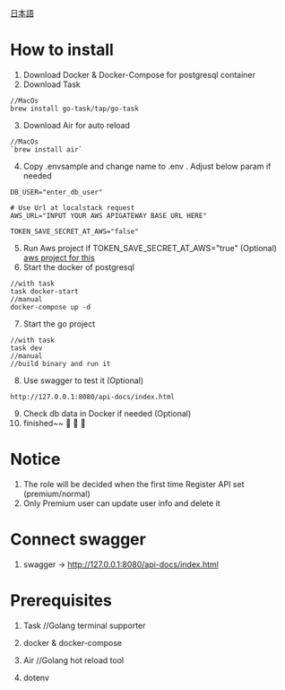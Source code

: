 [日本語](./docs/README-JP.md)

# How to install
1. Download Docker & Docker-Compose for postgresql container
2. Download Task 
```
//MacOs
brew install go-task/tap/go-task
```
3. Download Air for auto reload
```
//MacOs
`brew install air`
```
4. Copy .envsample and change name to .env . Adjust below param if needed
```
DB_USER="enter_db_user"

# Use Url at localstack request
AWS_URL="INPUT YOUR AWS APIGATEWAY BASE URL HERE"

TOKEN_SAVE_SECRET_AT_AWS="false"
```
5. Run Aws project if TOKEN_SAVE_SECRET_AT_AWS="true" (Optional)
[aws project for this](https://github.com/andy82115/aws-localstack-apigateway-sample-exam)
6. Start the docker of postgresql 
```
//with task
task docker-start
//manual
docker-compose up -d
```
7. Start the go project
```
//with task
task dev
//manual
//build binary and run it
```
8. Use swagger to test it (Optional)
```
http://127.0.0.1:8080/api-docs/index.html
```
9. Check db data in Docker if needed (Optional)
10. finished~~  :tada: :tada: :tada:

# Notice
1. The role will be decided when the first time Register API set (premium/normal)
2. Only Premium user can update user info and delete it 

# Connect swagger

1. swagger -> http://127.0.0.1:8080/api-docs/index.html


# Prerequisites

1. Task //Golang terminal supporter

2. docker & docker-compose

3. Air //Golang hot reload tool

4. dotenv